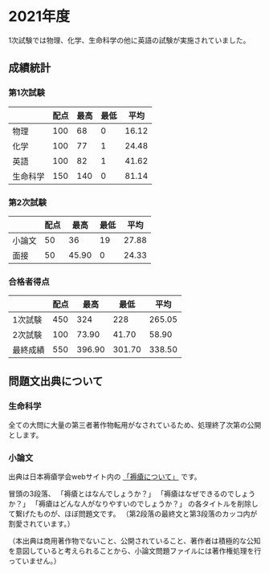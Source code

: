 # 2021年度
1次試験では物理、化学、生命科学の他に英語の試験が実施されていました。

## 成績統計

### 第1次試験

|          | 配点 | 最高 | 最低 | 平均 |
| -------- | -------- | -------- | -------- | -------- |
| 物理     | 100  | 68       | 0        | 16.12    |
| 化学     | 100  | 77       | 1        | 24.48    |
| 英語     | 100  | 82       | 1        | 41.62    |
| 生命科学 | 150  | 140      | 0        | 81.14    |

### 第2次試験

|        | 配点 | 最高  | 最低 | 平均  |
| ------ | ----- | ----- | ---- | ----- |
| 小論文 |  50  | 36    | 19   | 27.88 |
| 面接   |  50  | 45.90 | 0    | 24.33 |

### 合格者得点

|          | 配点 | 最高   | 最低   | 平均   |
| -------- | ----- | ------ | ------ | ------ |
| 1次試験  |  450  | 324    | 228    | 265.05 |
| 2次試験  |  100  | 73.90  | 41.70  | 58.90  |
| 最終成績 |  550  | 396.90 | 301.70 | 338.50 |

## 問題文出典について

### 生命科学
全ての大問に大量の第三者著作物転用がなされているため、処理終了次第の公開とします。

### 小論文
出典は日本褥瘡学会webサイト内の
[「褥瘡について」](https://web.archive.org/web/20200529171203/http://www.jspu.org/jpn/patient/about.html)
です。

冒頭の3段落、
「褥瘡とはなんでしょうか？」
「褥瘡はなぜできるのでしょうか？」
「褥瘡はどんな人がなりやすいのでしょうか？」
の各タイトルを削除して繋げたものが、ほぼ問題文です。
（第2段落の最終文と第3段落のカッコ内が割愛されています。）

（本出典は商用著作物でないこと、公開されていること、著作者は積極的な公知を意図していると考えられることから、小論文問題ファイルには著作権処理を行っていません。）
